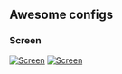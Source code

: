 ## Awesome configs
### Screen
[![Screen](https://raw.githubusercontent.com/warlock90000/awesome/master/screenshot3.png)](https://raw.githubusercontent.com/warlock90000/awesome/master/screenshot3.png)
[![Screen](https://raw.githubusercontent.com/warlock90000/awesome/master/screenshot2.png)](https://raw.githubusercontent.com/warlock90000/awesome/master/screenshot2.png)